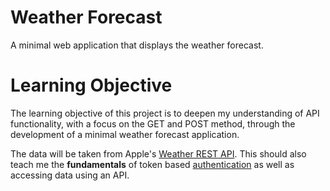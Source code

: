 # Weather Forecast 

A minimal web application that displays the weather forecast.

# Learning Objective
The learning objective of this project is to deepen my understanding of API functionality, with a focus on the GET and POST method, through the development of a minimal weather forecast application.

The data will be taken from Apple's [Weather REST API](https://developer.apple.com/documentation/weatherkitrestapi/). This should also teach me the **fundamentals** of token based [authentication](https://developer.apple.com/documentation/weatherkitrestapi/request-authentication-for-weatherkit-rest-api) as well as accessing data using an API.
